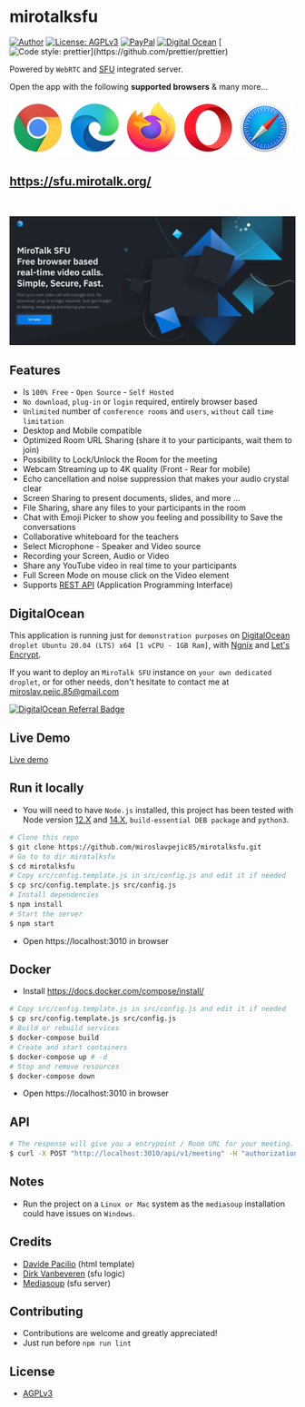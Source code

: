 # mirotalksfu

[![Author](https://img.shields.io/badge/Author-Miroslav-brightgreen.svg)](https://www.linkedin.com/in/miroslav-pejic-976a07101/)
[![License: AGPLv3](https://img.shields.io/badge/License-AGPLv3-blue.svg)](https://github.com/miroslavpejic85/mirotalksfu/blob/main/LICENSE)
[![PayPal](https://img.shields.io/badge/Support-PayPal-brightgreen.svg)](https://paypal.me/MiroslavPejic?locale.x=it_IT)
[![Digital Ocean](https://img.shields.io/badge/Powered%20by-DigitalOcean-blue)](https://m.do.co/c/1070207afbb1)
[![Code style: prettier](https://img.shields.io/badge/Code_style-Prettier-ff69b4.svg?)](https://github.com/prettier/prettier)

Powered by `WebRTC` and [SFU](https://mediasoup.org) integrated server.

Open the app with the following **supported browsers** & many more...

[![Foo](public/images/browsers.png)](https://sfu.mirotalk.org/)

## https://sfu.mirotalk.org/

<br />

[![mirotalksfu](public/images/mirotalksfu.png)](https://sfu.mirotalk.org/)

## Features

-   Is `100% Free` - `Open Source` - `Self Hosted`
-   `No download`, `plug-in` or `login` required, entirely browser based
-   `Unlimited` number of `conference rooms` and `users`, `without` call `time limitation`
-   Desktop and Mobile compatible
-   Optimized Room URL Sharing (share it to your participants, wait them to join)
-   Possibility to Lock/Unlock the Room for the meeting
-   Webcam Streaming up to 4K quality (Front - Rear for mobile)
-   Echo cancellation and noise suppression that makes your audio crystal clear
-   Screen Sharing to present documents, slides, and more ...
-   File Sharing, share any files to your participants in the room
-   Chat with Emoji Picker to show you feeling and possibility to Save the conversations
-   Collaborative whiteboard for the teachers
-   Select Microphone - Speaker and Video source
-   Recording your Screen, Audio or Video
-   Share any YouTube video in real time to your participants
-   Full Screen Mode on mouse click on the Video element
-   Supports [REST API](api/README.md) (Application Programming Interface)

## DigitalOcean

This application is running just for `demonstration purposes` on [DigitalOcean](https://m.do.co/c/1070207afbb1) `droplet Ubuntu 20.04 (LTS) x64 [1 vCPU - 1GB Ram]`, with [Ngnix](https://www.nginx.com/) and [Let's Encrypt](https://letsencrypt.org/).

If you want to deploy an `MiroTalk SFU` instance on `your own dedicated droplet`, or for other needs, don't hesitate to contact me at miroslav.pejic.85@gmail.com

[![DigitalOcean Referral Badge](https://web-platforms.sfo2.cdn.digitaloceanspaces.com/WWW/Badge%201.svg)](https://www.digitalocean.com/?refcode=1070207afbb1&utm_campaign=Referral_Invite&utm_medium=Referral_Program&utm_source=badge)

## Live Demo

[Live demo](https://sfu.mirotalk.org)

## Run it locally

-   You will need to have `Node.js` installed, this project has been tested with Node version [12.X](https://nodejs.org/en/blog/release/v12.22.1/) and [14.X](https://nodejs.org/en/blog/release/v14.17.5/), `build-essential DEB package` and `python3`.

```bash
# Clone this repo
$ git clone https://github.com/miroslavpejic85/mirotalksfu.git
# Go to to dir mirotalksfu
$ cd mirotalksfu
# Copy src/config.template.js in src/config.js and edit it if needed
$ cp src/config.template.js src/config.js
# Install dependencies
$ npm install
# Start the server
$ npm start
```

-   Open https://localhost:3010 in browser

## Docker

-   Install https://docs.docker.com/compose/install/

```bash
# Copy src/config.template.js in src/config.js and edit it if needed
$ cp src/config.template.js src/config.js
# Build or rebuild services
$ docker-compose build
# Create and start containers
$ docker-compose up # -d
# Stop and remove resources
$ docker-compose down
```

-   Open https://localhost:3010 in browser

## API

```bash
# The response will give you a entrypoint / Room URL for your meeting.
$ curl -X POST "http://localhost:3010/api/v1/meeting" -H "authorization: mirotalksfu_default_secret" -H "Content-Type: application/json"
```

## Notes

-   Run the project on a `Linux or Mac` system as the `mediasoup` installation could have issues on `Windows`.

## Credits

-   [Davide Pacilio](https://cruip.com/demos/solid/) (html template)
-   [Dirk Vanbeveren](https://github.com/Dirvann) (sfu logic)
-   [Mediasoup](https://mediasoup.org) (sfu server)

## Contributing

-   Contributions are welcome and greatly appreciated!
-   Just run before `npm run lint`

## License

-   [AGPLv3](LICENSE)
